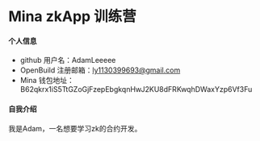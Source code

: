 # Mina zkApp 训练营


#### 个人信息

- github 用户名：AdamLeeeee
- OpenBuild 注册邮箱：ly1130399693@gmail.com
- Mina 钱包地址：B62qkrx1iS5TtGZoGjFzepEbgkqnHwJ2KU8dFRKwqhDWaxYzp6Vf3Fu

#### 自我介绍

我是Adam，一名想要学习zk的合约开发。